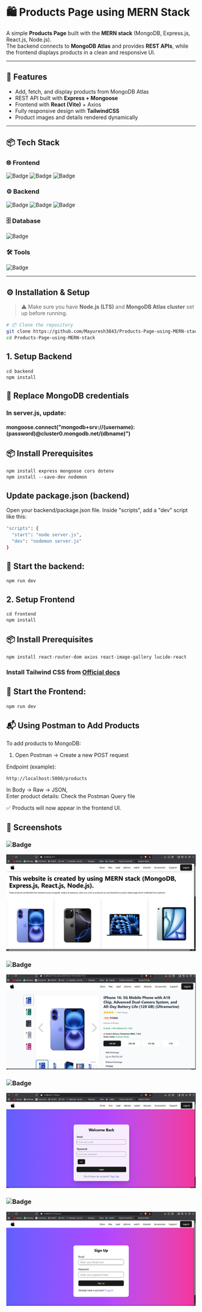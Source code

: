 # 🛍️ Products Page using MERN Stack  

A simple **Products Page** built with the **MERN stack** (MongoDB, Express.js, React.js, Node.js).  
The backend connects to **MongoDB Atlas** and provides **REST APIs**, while the frontend displays products in a clean and responsive UI.  

---

## 🚀 Features  
- Add, fetch, and display products from MongoDB Atlas  
- REST API built with **Express + Mongoose**  
- Frontend with **React (Vite)** + Axios  
- Fully responsive design with **TailwindCSS**  
- Product images and details rendered dynamically  

---

## 📦 Tech Stack  

### 🌐 Frontend  
![Badge](https://img.shields.io/badge/React-20232A?style=for-the-badge&logo=react&logoColor=61DAFB) 
![Badge](https://img.shields.io/badge/Axios-5A29E4?style=for-the-badge&logo=axios&logoColor=white) 
![Badge](https://img.shields.io/badge/TailwindCSS-38B2AC?style=for-the-badge&logo=tailwind-css&logoColor=white)  

### ⚙️ Backend  
![Badge](https://img.shields.io/badge/Node.js-339933?style=for-the-badge&logo=node.js&logoColor=white) 
![Badge](https://img.shields.io/badge/Express.js-000000?style=for-the-badge&logo=express&logoColor=white) 
![Badge](https://img.shields.io/badge/Mongoose-880000?style=for-the-badge&logo=mongoose&logoColor=white)  

### 🗄️ Database  
![Badge](https://img.shields.io/badge/MongoDB%20Atlas-47A248?style=for-the-badge&logo=mongodb&logoColor=white)  

### 🛠️ Tools  
![Badge](https://img.shields.io/badge/Postman-FF6C37?style=for-the-badge&logo=postman&logoColor=white)  

---

## ⚙️ Installation & Setup  

> ⚠️ Make sure you have **Node.js (LTS)** and **MongoDB Atlas cluster** set up before running.  

```bash
# 📦 Clone the repository
git clone https://github.com/Mayuresh3843/Products-Page-using-MERN-stack.git
cd Products-Page-using-MERN-stack

```


## 1. Setup Backend


    cd backend 
    npm install


 <h2> 🔹 Replace MongoDB credentials</h2>
<h3>In server.js, update: <br/></h3>
<h4>mongoose.connect("mongodb+srv://(username):(password)@cluster0.mongodb.net/(dbname)")  </h4> 

<h2>📦 Install Prerequisites</h2>


    npm install express mongoose cors dotenv
    npm install --save-dev nodemon  
    


<h2>Update package.json (backend)</h2>

Open your backend/package.json file. Inside "scripts", add a "dev" script like this:
```bash
"scripts": {
  "start": "node server.js",
  "dev": "nodemon server.js"
}
```

<h2> 🚀 Start the backend: </h2>


    npm run dev


<h2>2. Setup Frontend</h2>


    cd frontend 
    npm install


<h2>📦 Install Prerequisites</h2>


    npm install react-router-dom axios react-image-gallery lucide-react


    
<h3>Install Tailwind CSS from <a href="https://tailwindcss.com/docs/installation/using-vite">Official docs </a>


<h2>🚀 Start the Frontend: </h2>

    
    npm run dev



<h2>📬 Using Postman to Add Products</h2>

To add products to MongoDB:

1. Open Postman → Create a new POST request

Endpoint (example):
```bash
http://localhost:5000/products
```

In Body → Raw → JSON, <br/>
Enter product details:
Check the Postman Query file
</h3>

✅ Products will now appear in the frontend UI.

## 📸 Screenshots  

### ![Badge](https://img.shields.io/badge/Homepage-lightblue?style=for-the-badge)
![Homepage Screenshot](./screenshots/homepage.png)  

### ![Badge](https://img.shields.io/badge/Products-Page-green?style=for-the-badge)
![Products Page Screenshot](./screenshots/productspage.png)  

### ![Badge](https://img.shields.io/badge/Login-Page-orange?style=for-the-badge)
![Login Page Screenshot](./screenshots/login.png)  

### ![Badge](https://img.shields.io/badge/Signup-Page-purple?style=for-the-badge)
![Signup Page Screenshot](./screenshots/signup.png)  




